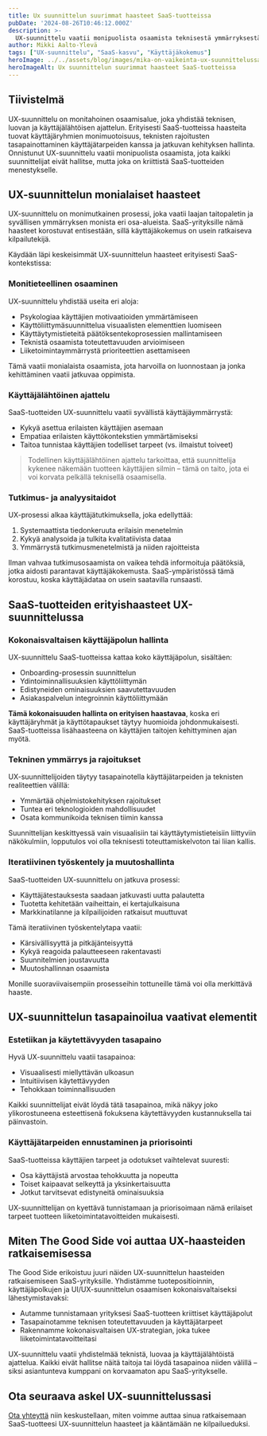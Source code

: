 ```yaml
---
title: Ux suunnittelun suurimmat haasteet SaaS-tuotteissa
pubDate: '2024-08-26T10:46:12.000Z'
description: >-
  UX-suunnittelu vaatii monipuolista osaamista teknisestä ymmärryksestä käyttäjälähtöiseen ajatteluun. Tässä artikkelissa pureudumme suurimpiin SaaS-tuotteiden UX-suunnittelun haasteisiin ja kerromme, miten niitä voi ratkaista.
author: Mikki Aalto-Ylevä
tags: ["UX-suunnittelu", "SaaS-kasvu", "Käyttäjäkokemus"]
heroImage: ../../assets/blog/images/mika-on-vaikeinta-ux-suunnittelussa/featured.webp
heroImageAlt: Ux suunnittelun suurimmat haasteet SaaS-tuotteissa
---
```


## Tiivistelmä

UX-suunnittelu on monitahoinen osaamisalue, joka yhdistää teknisen, luovan ja käyttäjälähtöisen ajattelun. Erityisesti SaaS-tuotteissa haasteita tuovat käyttäjäryhmien monimuotoisuus, teknisten rajoitusten tasapainottaminen käyttäjätarpeiden kanssa ja jatkuvan kehityksen hallinta. Onnistunut UX-suunnittelu vaatii monipuolista osaamista, jota kaikki suunnittelijat eivät hallitse, mutta joka on kriittistä SaaS-tuotteiden menestykselle.

## UX-suunnittelun monialaiset haasteet

UX-suunnittelu on monimutkainen prosessi, joka vaatii laajan taitopaletin ja syvällisen ymmärryksen monista eri osa-alueista. SaaS-yrityksille nämä haasteet korostuvat entisestään, sillä käyttäjäkokemus on usein ratkaiseva kilpailutekijä.

Käydään läpi keskeisimmät UX-suunnittelun haasteet erityisesti SaaS-kontekstissa:

### Monitieteellinen osaaminen

UX-suunnittelu yhdistää useita eri aloja:

* Psykologiaa käyttäjien motivaatioiden ymmärtämiseen
* Käyttöliittymäsuunnittelua visuaalisten elementtien luomiseen
* Käyttäytymistieteitä päätöksentekoprosessien mallintamiseen
* Teknistä osaamista toteutettavuuden arvioimiseen
* Liiketoimintaymmärrystä prioriteettien asettamiseen

Tämä vaatii monialaista osaamista, jota harvoilla on luonnostaan ja jonka kehittäminen vaatii jatkuvaa oppimista.

### Käyttäjälähtöinen ajattelu

SaaS-tuotteiden UX-suunnittelu vaatii syvällistä käyttäjäymmärrystä:

* Kykyä asettua erilaisten käyttäjien asemaan
* Empatiaa erilaisten käyttökontekstien ymmärtämiseksi
* Taitoa tunnistaa käyttäjien todelliset tarpeet (vs. ilmaistut toiveet)

> Todellinen käyttäjälähtöinen ajattelu tarkoittaa, että suunnittelija kykenee näkemään tuotteen käyttäjien silmin – tämä on taito, jota ei voi korvata pelkällä teknisellä osaamisella.

### Tutkimus- ja analyysitaidot

UX-prosessi alkaa käyttäjätutkimuksella, joka edellyttää:

1. Systemaattista tiedonkeruuta erilaisin menetelmin
2. Kykyä analysoida ja tulkita kvalitatiivista dataa
3. Ymmärrystä tutkimusmenetelmistä ja niiden rajoitteista

Ilman vahvaa tutkimusosaamista on vaikea tehdä informoituja päätöksiä, jotka aidosti parantavat käyttäjäkokemusta. SaaS-ympäristössä tämä korostuu, koska käyttäjädataa on usein saatavilla runsaasti.

## SaaS-tuotteiden erityishaasteet UX-suunnittelussa

### Kokonaisvaltaisen käyttäjäpolun hallinta

UX-suunnittelu SaaS-tuotteissa kattaa koko käyttäjäpolun, sisältäen:

* Onboarding-prosessin suunnittelun
* Ydintoiminnallisuuksien käyttöliittymän
* Edistyneiden ominaisuuksien saavutettavuuden
* Asiakaspalvelun integroinnin käyttöliittymään

**Tämä kokonaisuuden hallinta on erityisen haastavaa**, koska eri käyttäjäryhmät ja käyttötapaukset täytyy huomioida johdonmukaisesti. SaaS-tuotteissa lisähaasteena on käyttäjien taitojen kehittyminen ajan myötä.

### Tekninen ymmärrys ja rajoitukset

UX-suunnittelijoiden täytyy tasapainotella käyttäjätarpeiden ja teknisten realiteettien välillä:

* Ymmärtää ohjelmistokehityksen rajoitukset
* Tuntea eri teknologioiden mahdollisuudet
* Osata kommunikoida teknisen tiimin kanssa

Suunnittelijan keskittyessä vain visuaalisiin tai käyttäytymistieteisiin liittyviin näkökulmiin, lopputulos voi olla teknisesti toteuttamiskelvoton tai liian kallis.

### Iteratiivinen työskentely ja muutoshallinta

SaaS-tuotteiden UX-suunnittelu on jatkuva prosessi:

* Käyttäjätestauksesta saadaan jatkuvasti uutta palautetta
* Tuotetta kehitetään vaiheittain, ei kertajulkaisuna
* Markkinatilanne ja kilpailijoiden ratkaisut muuttuvat

Tämä iteratiivinen työskentelytapa vaatii:

* Kärsivällisyyttä ja pitkäjänteisyyttä
* Kykyä reagoida palautteeseen rakentavasti
* Suunnitelmien joustavuutta
* Muutoshallinnan osaamista

Monille suoraviivaisempiin prosesseihin tottuneille tämä voi olla merkittävä haaste.

## UX-suunnittelun tasapainoilua vaativat elementit

### Estetiikan ja käytettävyyden tasapaino

Hyvä UX-suunnittelu vaatii tasapainoa:

* Visuaalisesti miellyttävän ulkoasun
* Intuitiivisen käytettävyyden
* Tehokkaan toiminnallisuuden

Kaikki suunnittelijat eivät löydä tätä tasapainoa, mikä näkyy joko ylikorostuneena esteettisenä fokuksena käytettävyyden kustannuksella tai päinvastoin.

### Käyttäjätarpeiden ennustaminen ja priorisointi

SaaS-tuotteissa käyttäjien tarpeet ja odotukset vaihtelevat suuresti:

* Osa käyttäjistä arvostaa tehokkuutta ja nopeutta
* Toiset kaipaavat selkeyttä ja yksinkertaisuutta
* Jotkut tarvitsevat edistyneitä ominaisuuksia

UX-suunnittelijan on kyettävä tunnistamaan ja priorisoimaan nämä erilaiset tarpeet tuotteen liiketoimintatavoitteiden mukaisesti.

## Miten The Good Side voi auttaa UX-haasteiden ratkaisemisessa

The Good Side erikoistuu juuri näiden UX-suunnittelun haasteiden ratkaisemiseen SaaS-yrityksille. Yhdistämme tuotepositioinnin, käyttäjäpolkujen ja UI/UX-suunnittelun osaamisen kokonaisvaltaiseksi lähestymistavaksi:

* Autamme tunnistamaan yrityksesi SaaS-tuotteen kriittiset käyttäjäpolut
* Tasapainotamme teknisen toteutettavuuden ja käyttäjätarpeet
* Rakennamme kokonaisvaltaisen UX-strategian, joka tukee liiketoimintatavoitteitasi

UX-suunnittelu vaatii yhdistelmää teknistä, luovaa ja käyttäjälähtöistä ajattelua. Kaikki eivät hallitse näitä taitoja tai löydä tasapainoa niiden välillä – siksi asiantunteva kumppani on korvaamaton apu SaaS-yritykselle.

## Ota seuraava askel UX-suunnittelussasi

[Ota yhteyttä](https://goodside.fi/contact) niin keskustellaan, miten voimme auttaa sinua ratkaisemaan SaaS-tuotteesi UX-suunnittelun haasteet ja kääntämään ne kilpailueduksi.